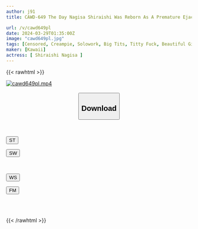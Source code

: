 ```yaml
---
author: j91
title: CAWD-649 The Day Nagisa Shiraishi Was Reborn As A Premature Ejaculation Lewd Girl With A Marshmallow Body That Is Extremely Fluffy And Comfortable To Hold, Climaxing To The Bone Marrow

url: /v/cawd649pl
date: 2024-03-29T01:35:00Z
image: "cawd649pl.jpg"
tags: [Censored, Creampie, Solowork, Big Tits, Titty Fuck, Beautiful Girl, Acme · Orgasm	]
maker: [Kawaii]
actress: [ Shiraishi Nagisa ]
---
```



{{< rawhtml >}}

<div class="video" data-videoid="Vy7ZKzjYOxsKMD8">
    <a href="javascript:;">
        <img src="/v/cawd649pl/cawd649pl.jpg" width="WIDTH" height="HEIGHT" alt="cawd649pl.mp4" loading="lazy">
    </a>
</div>

<script type="text/javascript" src="https://j91.asia/asset/on-demand-st.js"></script>

<br>
  <link rel="stylesheet" href="https://j91.asia/asset/bs5.css">
  
  <center>
  <button class="btn btn-primary" type="button" data-bs-toggle="collapse" data-bs-target=".multi-collapse" aria-expanded="false" aria-controls="multiCollapseExample1 multiCollapseExample2"><h2>Download</h2></button></center>
</p>
<div class="row">
  <div class="col">
    <div class="collapse multi-collapse" id="multiCollapseExample1">
      <div class="card card-body">
	      	      <br>
<div class="buttons">  
<p><a href="https://streamtape.to/v/Vy7ZKzjYOxsKMD8" target="_blank"><button class="btn-hover color-3"><i class="fa fa-download"></i> ST</button></a></p>
<p><a href="https://asnwish.com/agi53ric0s4u" target="_blank"><button class="btn-hover color-2"><i class="fa fa-download"></i> SW</button></a></p></div>
    </div>
  </div>
</div>
  <div class="col">
    <div class="collapse multi-collapse" id="multiCollapseExample2">
      <div class="card card-body">
	      <br>
<div class="buttons">
<p><a href="javascript:;"><button class="btn-hover color-9"><i class="fa fa-download"></i> WS</button></a></p>
<p><a href="javascript:;"><button class="btn-hover color-8"><i class="fa fa-download"></i> FM</button></a></p></div>
<br><br>
      </div>
    </div>
  </div>
</div>

{{< /rawhtml >}}